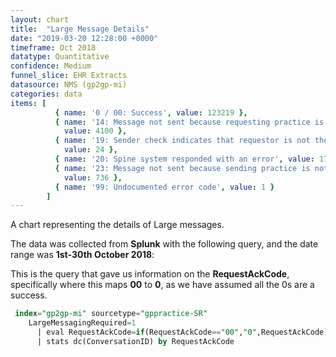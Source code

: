 ```yaml
---
layout: chart
title:  "Large Message Details"
date: "2019-03-20 12:28:00 +0000"
timeframe: Oct 2018
datatype: Quantitative
confidence: Medium
funnel_slice: EHR Extracts
datasource: NMS (gp2gp-mi)
categories: data
items: [ 
          { name: '0 / 00: Success', value: 123219 },
          { name: '14: Message not sent because requesting practice is not large message compliant',
            value: 4100 },
          { name: '19: Sender check indicates that requestor is not the patients current health care provider',
            value: 24 },
          { name: '20: Spine system responded with an error', value: 172 },
          { name: '23: Message not sent because sending practice is not large message compliant',
            value: 736 },
          { name: '99: Undocumented error code', value: 1 } 
        ]
---
```

A chart representing the details of Large messages.

The data was collected from **Splunk** with the following query, and the date range was **1st-30th October 2018**:

This is the query that gave us information on the **RequestAckCode**, specifically where this maps **00** to **0**, as we have assumed all the 0s are a success.
```sql
 index="gp2gp-mi" sourcetype="gppractice-SR"
    LargeMessagingRequired=1
      | eval RequestAckCode=if(RequestAckCode=="00","0",RequestAckCode)
      | stats dc(ConversationID) by RequestAckCode
```
